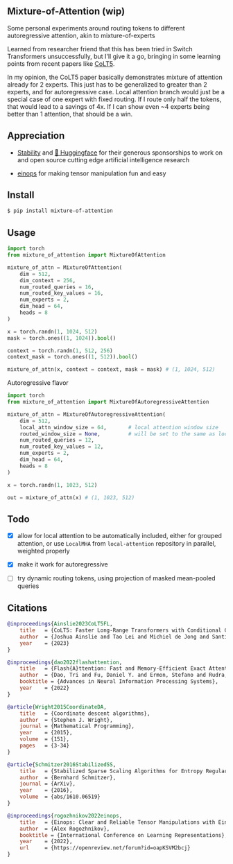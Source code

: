 ## Mixture-of-Attention (wip)

Some personal experiments around routing tokens to different autoregressive attention, akin to mixture-of-experts

Learned from researcher friend that this has been tried in Switch Transformers unsuccessfully, but I'll give it a go, bringing in some learning points from recent papers like <a href="https://github.com/lucidrains/CoLT5-attention">CoLT5</a>.

In my opinion, the CoLT5 paper basically demonstrates mixture of attention already for 2 experts. This just has to be generalized to greater than 2 experts, and for autoregressive case. Local attention branch would just be a special case of one expert with fixed routing. If I route only half the tokens, that would lead to a savings of 4x. If I can show even ~4 experts being better than 1 attention, that should be a win.

## Appreciation

- <a href="https://stability.ai/">Stability</a> and <a href="https://huggingface.co/">🤗 Huggingface</a> for their generous sponsorships to work on and open source cutting edge artificial intelligence research

- <a href="https://github.com/arogozhnikov/einops">einops</a> for making tensor manipulation fun and easy

## Install

```bash
$ pip install mixture-of-attention
```

## Usage

```python
import torch
from mixture_of_attention import MixtureOfAttention

mixture_of_attn = MixtureOfAttention(
    dim = 512,
    dim_context = 256,
    num_routed_queries = 16,
    num_routed_key_values = 16,
    num_experts = 2,
    dim_head = 64,
    heads = 8
)

x = torch.randn(1, 1024, 512)
mask = torch.ones((1, 1024)).bool()

context = torch.randn(1, 512, 256)
context_mask = torch.ones((1, 512)).bool()

mixture_of_attn(x, context = context, mask = mask) # (1, 1024, 512)
```

Autoregressive flavor

```python
import torch
from mixture_of_attention import MixtureOfAutoregressiveAttention

mixture_of_attn = MixtureOfAutoregressiveAttention(
    dim = 512,
    local_attn_window_size = 64,       # local attention window size
    routed_window_size = None,         # will be set to the same as local_attn_window_size if None. ideally less than or equal to local attention window size for full receptive field
    num_routed_queries = 12,
    num_routed_key_values = 12,
    num_experts = 2,
    dim_head = 64,
    heads = 8
)

x = torch.randn(1, 1023, 512)

out = mixture_of_attn(x) # (1, 1023, 512)
```

## Todo

- [x] allow for local attention to be automatically included, either for grouped attention, or use `LocalMHA` from `local-attention` repository in parallel, weighted properly
- [x] make it work for autoregressive

- [ ] try dynamic routing tokens, using projection of masked mean-pooled queries

## Citations

```bibtex
@inproceedings{Ainslie2023CoLT5FL,
    title   = {CoLT5: Faster Long-Range Transformers with Conditional Computation},
    author  = {Joshua Ainslie and Tao Lei and Michiel de Jong and Santiago Ontan'on and Siddhartha Brahma and Yury Zemlyanskiy and David Uthus and Mandy Guo and James Lee-Thorp and Yi Tay and Yun-Hsuan Sung and Sumit Sanghai},
    year    = {2023}
}
```

```bibtex
@inproceedings{dao2022flashattention,
    title   = {Flash{A}ttention: Fast and Memory-Efficient Exact Attention with {IO}-Awareness},
    author  = {Dao, Tri and Fu, Daniel Y. and Ermon, Stefano and Rudra, Atri and R{\'e}, Christopher},
    booktitle = {Advances in Neural Information Processing Systems},
    year    = {2022}
}
```

```bibtex
@article{Wright2015CoordinateDA,
    title   = {Coordinate descent algorithms},
    author  = {Stephen J. Wright},
    journal = {Mathematical Programming},
    year    = {2015},
    volume  = {151},
    pages   = {3-34}
}
```

```bibtex
@article{Schmitzer2016StabilizedSS,
    title   = {Stabilized Sparse Scaling Algorithms for Entropy Regularized Transport Problems},
    author  = {Bernhard Schmitzer},
    journal = {ArXiv},
    year    = {2016},
    volume  = {abs/1610.06519}
}
```

```bibtex
@inproceedings{rogozhnikov2022einops,
    title   = {Einops: Clear and Reliable Tensor Manipulations with Einstein-like Notation},
    author  = {Alex Rogozhnikov},
    booktitle = {International Conference on Learning Representations},
    year    = {2022},
    url     = {https://openreview.net/forum?id=oapKSVM2bcj}
}
```
